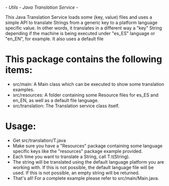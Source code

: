 **-* Utils - Java Translation Service *-** 

This Java Translation Service loads some (key, value) files and uses a simple API to translate Strings from a generic key to a platform language specific value. In other words, it translates in a different way a "key" String depending if the machine is being executed under "es_ES" language or "en_EN", for example. It also uses a default file

# This package contains the following items:

* src/main: A Main class which can be executed to show some translation examples.
* src/resources: A folder containing some Resource files for es_ES and en_EN, as well as a default file language.
* src/translation: The Translation service class itself.

# Usage:

* Get src/translation/T.java
* Make sure you have a "Resources" package containing some language specific keys like the "resources" package example provided.
* Each time you want to translate a String, call T.t(String).
* The string will be translated using the default language platform you are working with. If this is not possible, the default language file will be used. If this is not possible, an empty string will be returned.
* That's all! For a complete example please refer to src/main/Main.java.
